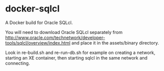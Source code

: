 # docker-sqlcl
A Docker build for Oracle SQLcl. 

You will need to download Oracle SQLcl separately from http://www.oracle.com/technetwork/developer-tools/sqlcl/overview/index.html and place it in the assets/binary directory. 

Look in re-build.sh and re-run-db.sh for example on creating a network, starting an XE container, then starting sqlcl in the same network and connecting. 
